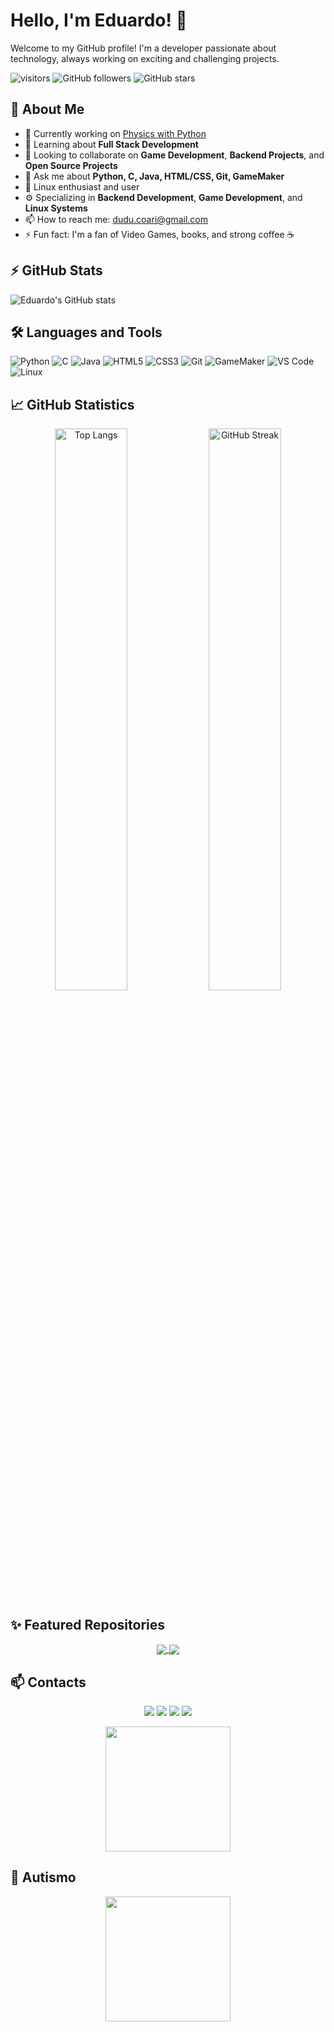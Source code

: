 # Hello, I'm Eduardo! 👋

Welcome to my GitHub profile! I'm a developer passionate about technology, always working on exciting and challenging projects.

![visitors](https://visitor-badge.glitch.me/badge?page_id=edwardcodebr.edwardcodebr)
![GitHub followers](https://img.shields.io/github/followers/edwardcodebr?label=Follow&style=social)
![GitHub stars](https://img.shields.io/github/stars/edwardcodebr?style=social)

## 🚀 About Me

- 🔭 Currently working on [Physics with Python](https://github.com/edwardcodebr/Projeto-STEM)
- 🌱 Learning about **Full Stack Development**
- 👯 Looking to collaborate on **Game Development**, **Backend Projects**, and **Open Source Projects**
- 💬 Ask me about **Python, C, Java, HTML/CSS, Git, GameMaker**
- 🐧 Linux enthusiast and user
- ⚙️ Specializing in **Backend Development**, **Game Development**, and **Linux Systems**
- 📫 How to reach me: [dudu.coari@gmail.com](mailto:dudu.coari@gmail.com)
- ⚡ Fun fact: I'm a fan of Video Games, books, and strong coffee ☕

## ⚡ GitHub Stats

![Eduardo's GitHub stats](https://github-readme-stats.vercel.app/api?username=edwardcodebr&show_icons=true&theme=blue&title_color=FFFFFF&icon_color=FFFFFF&text_color=FFFFFF&bg_color=000000)

## 🛠️ Languages and Tools

![Python](https://img.shields.io/badge/-Python-3776AB?style=flat&logo=python&logoColor=white)
![C](https://img.shields.io/badge/-C-A8B9CC?style=flat&logo=c&logoColor=white)
![Java](https://img.shields.io/badge/-Java-007396?style=flat&logo=java&logoColor=white)
![HTML5](https://img.shields.io/badge/-HTML5-E34F26?style=flat&logo=html5&logoColor=white)
![CSS3](https://img.shields.io/badge/-CSS3-1572B6?style=flat&logo=css3&logoColor=white)
![Git](https://img.shields.io/badge/-Git-F05032?style=flat&logo=git&logoColor=white)
![GameMaker](https://img.shields.io/badge/-GameMaker-5D9F0E?style=flat&logo=gamemaker&logoColor=white)
![VS Code](https://img.shields.io/badge/-VS%20Code-007ACC?style=flat&logo=visual-studio-code&logoColor=white)
![Linux](https://img.shields.io/badge/Linux-FCC624?style=flat&logo=linux&logoColor=black)

## 📈 GitHub Statistics

<p align="center">
  <img width="48%" src="https://github-readme-stats.vercel.app/api/top-langs?username=edwardcodebr&show_icons=true&locale=en&layout=compact&theme=blue&title_color=FFFFFF&icon_color=FFFFFF&text_color=FFFFFF&bg_color=000000" alt="Top Langs" />
  <img width="48%" src="https://github-readme-streak-stats.herokuapp.com/?user=edwardcodebr&theme=blue&title_color=FFFFFF&icon_color=FFFFFF&text_color=FFFFFF&bg_color=000000" alt="GitHub Streak" />
</p>

## ✨ Featured Repositories

<p align="center">
  <a href="https://github.com/edwardcodebr/Projeto-STEM">
    <img align="center" src="https://github-readme-stats.vercel.app/api/pin/?username=edwardcodebr&repo=Projeto-STEM&theme=blue&title_color=FFFFFF&icon_color=FFFFFF&text_color=FFFFFF&bg_color=000000" />
  </a>
  <a href="https://github.com/edwardcodebr/-companies">
    <img align="center" src="https://github-readme-stats.vercel.app/api/pin/?username=edwardcodebr&repo=-companies&theme=blue&title_color=FFFFFF&icon_color=FFFFFF&text_color=FFFFFF&bg_color=000000" />
  </a>
</p>

## 📫 Contacts

<p align="center">
  <a href="https://www.linkedin.com/in/carlos-eduardo-corrêa-queiroz/"><img src="https://img.shields.io/badge/-LinkedIn-0A66C2?style=flat&logo=linkedin&logoColor=white"/></a>
  <a href="mailto:dudu.coari@gmail.com"><img src="https://img.shields.io/badge/-Gmail-D14836?style=flat&logo=gmail&logoColor=white"/></a>
  <a href="https://github.com/edwardcodebr"><img src="https://img.shields.io/badge/-GitHub-181717?style=flat&logo=github&logoColor=white"/></a>
  <a href="https://www.instagram.com/edwardcodebr/"><img src="https://img.shields.io/badge/-Instagram-E4405F?style=flat&logo=instagram&logoColor=white"/></a>
</p>

<p align="center">
  <img src="https://media.giphy.com/media/3o7aD2saalBwwftBIY/giphy.gif" width="200"/>
</p>

## 🧩 Autismo

<p align="center">
  <img src="https://upload.wikimedia.org/wikipedia/commons/thumb/5/51/Autism_Spectrum_Disorder_Puzzle_Piece.svg/1200px-Autism_Spectrum_Disorder_Puzzle_Piece.svg.png" width="200" />
</p>
